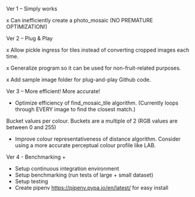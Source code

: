 Ver 1 – Simply works

x Can inefficiently create a photo_mosaic (NO PREMATURE OPTIMIZATION!)

Ver 2 – Plug & Play

x Allow pickle ingress for tiles instead of converting cropped images each time.

x Generalize program so it can be used for non-fruit-related purposes.

x Add sample image folder for plug-and-play Github code.

Ver 3 – More efficient! More accurate!

- Optimize efficiency of find_mosaic_tile algorithm. (Currently loops through EVERY image to find the closest match.)

Bucket values per colour. Buckets are a multiple of 2 (RGB values are between 0 and 255)

- Improve colour representativeness of distance algorithm. Consider using a more accurate perceptual colour profile like LAB.

Ver 4 - Benchmarking + 
- Setup continuous integration environment
- Setup benchmarking (run tests of large + small dataset)
- Setup testing
- Create pipenv https://pipenv.pypa.io/en/latest/ for easy install